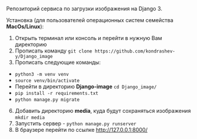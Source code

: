 Репозиторий сервиса по загрузки изображения на Django 3.

Установка (для пользователей операционных систем семейства **MacOs/Linux**):

1. Открыть терминал или консоль и перейти в нужную Вам директорию
2. Прописать команду `git clone https://github.com/kondrashev-y/Django_image`
3. Прописать следующие команды:
- `python3 -m venv venv`
- `source venv/bin/activate`
-  Перейти в директорию **Django-image** `cd Django_image/`
- `pip install -r requirements.txt`
- `python manage.py migrate`
6. Добавить директорию **media**, куда будут сохраняться изображения `mkdir media`
5. Запустить сервер - `python manage.py runserver`
6. В браузере перейти по ссылке  http://127.0.0.1:8000/
